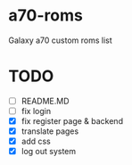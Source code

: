 # a70-roms
Galaxy a70 custom roms list

# TODO
- [ ] README.MD
- [ ] fix login
- [x] fix register page & backend
- [x] translate pages
- [x] add css
- [x] log out system
